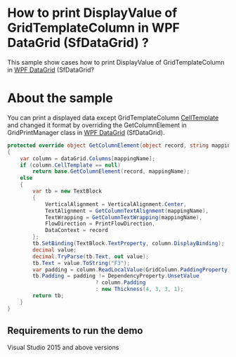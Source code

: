 # How to print DisplayValue of GridTemplateColumn in WPF DataGrid (SfDataGrid) ?

This sample show cases how to print DisplayValue of GridTemplateColumn in [WPF DataGrid](https://www.syncfusion.com/wpf-ui-controls/datagrid) (SfDataGrid?

# About the sample

You can print a displayed data except GridTemplateColumn [CellTemplate](https://help.syncfusion.com/cr/wpf/Syncfusion.UI.Xaml.Grid.GridColumnBase.html#Syncfusion_UI_Xaml_Grid_GridColumnBase_CellTemplate) and changed it format by overriding the GetColumnElement in GridPrintManager class in [WPF DataGrid](https://www.syncfusion.com/wpf-ui-controls/datagrid) (SfDataGrid).

```c#
protected override object GetColumnElement(object record, string mappingName)
{
    var column = dataGrid.Columns[mappingName];
    if (column.CellTemplate == null)
        return base.GetColumnElement(record, mappingName);
    else
    {
        var tb = new TextBlock
        {
            VerticalAlignment = VerticalAlignment.Center,
            TextAlignment = GetColumnTextAlignment(mappingName),
            TextWrapping = GetColumnTextWrapping(mappingName),
            FlowDirection = PrintFlowDirection,
            DataContext = record
        };
        tb.SetBinding(TextBlock.TextProperty, column.DisplayBinding);
        decimal value;
        decimal.TryParse(tb.Text, out value);
        tb.Text = value.ToString("F3");
        var padding = column.ReadLocalValue(GridColumn.PaddingProperty);
        tb.Padding = padding != DependencyProperty.UnsetValue
                            ? column.Padding
                            : new Thickness(4, 3, 3, 1);
        return tb;
    }
}
```
## Requirements to run the demo
 Visual Studio 2015 and above versions
